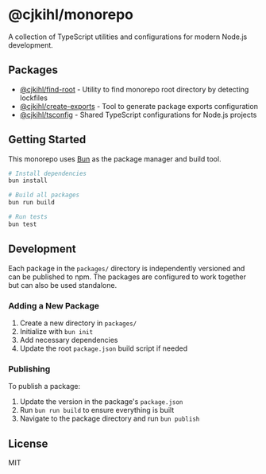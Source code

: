 # @cjkihl/monorepo

A collection of TypeScript utilities and configurations for modern Node.js development.

## Packages

- [@cjkihl/find-root](./packages/find-root) - Utility to find monorepo root directory by detecting lockfiles
- [@cjkihl/create-exports](./packages/create-exports) - Tool to generate package exports configuration
- [@cjkihl/tsconfig](./packages/tsconfig) - Shared TypeScript configurations for Node.js projects

## Getting Started

This monorepo uses [Bun](https://bun.sh) as the package manager and build tool.

```bash
# Install dependencies
bun install

# Build all packages
bun run build

# Run tests
bun test
```

## Development

Each package in the `packages/` directory is independently versioned and can be published to npm. The packages are configured to work together but can also be used standalone.

### Adding a New Package

1. Create a new directory in `packages/`
2. Initialize with `bun init`
3. Add necessary dependencies
4. Update the root `package.json` build script if needed

### Publishing

To publish a package:

1. Update the version in the package's `package.json`
2. Run `bun run build` to ensure everything is built
3. Navigate to the package directory and run `bun publish`

## License

MIT
